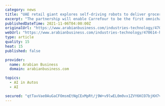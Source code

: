 ```yaml
---
category: news
title: "UAE retail giant explores self-driving robots to deliver groceries to your door"
excerpt: "The partnership will enable Carrefour to be the first omnichannel retailer to use self-driving robots for orders delivery in the region, a statement said. The deal with Yandex, the co-winner of Dubai World Challenge for Self-Driving Transport,"
publishedDateTime: 2021-11-06T04:00:00Z
originalUrl: "https://www.arabianbusiness.com/industries-technology/470614-how-autonomous-deliveries-will-be-the-next-tech-move-by-uae-retail-giant"
webUrl: "https://www.arabianbusiness.com/industries-technology/470614-how-autonomous-deliveries-will-be-the-next-tech-move-by-uae-retail-giant"
type: article
quality: 15
heat: 15
published: false

provider:
  name: Arabian Business
  domain: arabianbusiness.com

topics:
  - AI in Autos
  - AI

secured: "qtTavVae0AuGaCFOmsmEtNgCExMpRt/j9W+v9lwEL0m0vx1ZVY6KCO7bjKH7vH7WzQBOpbEagVDxmSfZzsmABHqvFpTvfYa9s2WUnCYD/3fUlkYwAOWfX+hi5BfWSO9mHiz0qzB00q2ZpMD5Ra5eD7C1+Kt4+Y3juUNS/Z8fLbb3OxbxaJ4lXAJ96Wmbrxz0e+00Psr+YnT6t6k3xhc+0LYGnkoQpPA9x40zirqPdmXPoxIkNSBlYIdvu1RcbxRshENai4lWAZ4PpSW+9ILw/NbH97FmzZMQdLqpFTVXBCsSbw8sdj0RMqqqs43MD/8UuSisbo/rMbT72rC9AdxUMp7R3O3oGW02gyVj/jl77BA=;kL9ynwg8GfoZMWDR/n0gJw=="
---
```


